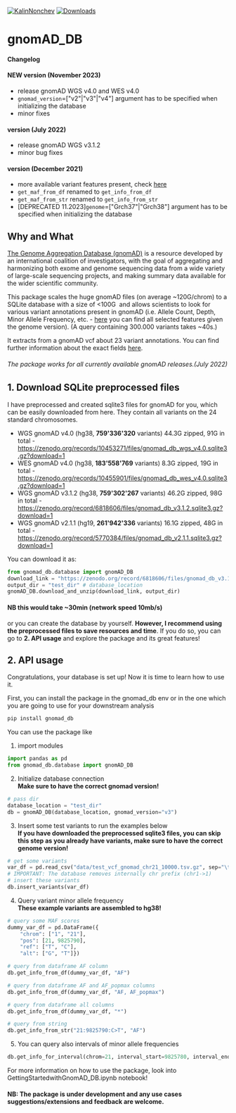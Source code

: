 [![KalinNonchev](https://circleci.com/gh/KalinNonchev/gnomAD_DB.svg?style=shield)](https://app.circleci.com/insights/github/KalinNonchev/gnomAD_DB?reporting-window=last-24-hours) [![Downloads](https://static.pepy.tech/badge/gnomad-db)](https://pepy.tech/project/gnomad-db)

# gnomAD_DB

#### Changelog

#### NEW version (November 2023)
 - release gnomAD WGS v4.0 and WES v4.0
 - `gnomad_version`=["v2"|"v3"|"v4"] argument has to be specified when initializing the database
 - minor fixes

#### version (July 2022)
- release gnomAD WGS v3.1.2
- minor bug fixes

#### version (December 2021)
- more available variant features present, check [here](https://github.com/KalinNonchev/gnomAD_DB/blob/master/gnomad_db/pkgdata/gnomad_columns.yaml)
- `get_maf_from_df` renamed to `get_info_from_df`
- `get_maf_from_str` renamed to `get_info_from_str`
- [DEPRECATED 11.2023]`genome`=["Grch37"|"Grch38"] argument has to be specified when initializing the database

## Why and What

[The Genome Aggregation Database (gnomAD)](https://gnomad.broadinstitute.org) is a resource developed by an international coalition of investigators, with the goal of aggregating and harmonizing both exome and genome sequencing data from a wide variety of large-scale sequencing projects, and making summary data available for the wider scientific community.

This package scales the huge gnomAD files (on average ~120G/chrom) to a SQLite database with a size of <100G  and allows scientists to look for various variant annotations present in gnomAD (i.e. Allele Count, Depth, Minor Allele Frequency, etc. - [here](https://github.com/KalinNonchev/gnomAD_DB/blob/master/gnomad_db/pkgdata/gnomad_columns.yaml) you can find all selected features given the genome version). (A query containing 300.000 variants takes ~40s.)

It extracts from a gnomAD vcf about 23 variant annotations. You can find further information about the exact fields [here](https://github.com/KalinNonchev/gnomAD_DB/blob/master/gnomad_db/pkgdata/gnomad_columns.yaml). 

###### The package works for all currently available gnomAD releases.(July 2022) 

## 1. Download SQLite preprocessed files

I have preprocessed and created sqlite3 files for gnomAD for you, which can be easily downloaded from here. They contain all variants on the 24 standard chromosomes.

- WGS gnomAD v4.0 (hg38, **759'336'320** variants) 44.3G zipped, 91G in total - https://zenodo.org/records/10453271/files/gnomad_db_wgs_v4.0.sqlite3.gz?download=1
- WES gnomAD v4.0 (hg38, **183'558'769** variants) 8.3G zipped, 19G in total - https://zenodo.org/records/10455901/files/gnomad_db_wes_v4.0.sqlite3.gz?download=1
- WGS gnomAD v3.1.2 (hg38, **759'302'267** variants) 46.2G zipped, 98G in total - https://zenodo.org/record/6818606/files/gnomad_db_v3.1.2.sqlite3.gz?download=1
- WGS gnomAD v2.1.1 (hg19, **261'942'336** variants) 16.1G zipped, 48G in total - https://zenodo.org/record/5770384/files/gnomad_db_v2.1.1.sqlite3.gz?download=1

You can download it as:

```python
from gnomad_db.database import gnomAD_DB
download_link = "https://zenodo.org/record/6818606/files/gnomad_db_v3.1.2.sqlite3.gz?download=1"
output_dir = "test_dir" # database_location
gnomAD_DB.download_and_unzip(download_link, output_dir)
```
#### NB this would take ~30min (network speed 10mb/s)


or you can create the database by yourself. **However, I recommend using the preprocessed files to save resources and time**. If you do so, you can go to **2. API usage** and explore the package and its great features!


## 2. API usage

Congratulations, your database is set up! Now it is time to learn how to use it.

First, you can install the package in the gnomad_db env or in the one which you are going to use for your downstream analysis
```bash
pip install gnomad_db
```

You can use the package like

1. import modules
```python
import pandas as pd
from gnomad_db.database import gnomAD_DB
```

2. Initialize database connection \
**Make sure to have the correct gnomad version!**
```python
# pass dir
database_location = "test_dir"
db = gnomAD_DB(database_location, gnomad_version="v3")
```

3. Insert some test variants to run the examples below \
**If you have downloaded the preprocessed sqlite3 files, you can skip this step as you already have variants, make sure to have the correct genome version!**
```python
# get some variants
var_df = pd.read_csv("data/test_vcf_gnomad_chr21_10000.tsv.gz", sep="\t", names=db.columns, index_col=False)
# IMPORTANT: The database removes internally chr prefix (chr1->1)
# insert these variants
db.insert_variants(var_df)
```

4. Query variant minor allele frequency \
**These example variants are assembled to hg38!**
```python
# query some MAF scores
dummy_var_df = pd.DataFrame({
    "chrom": ["1", "21"], 
    "pos": [21, 9825790], 
    "ref": ["T", "C"], 
    "alt": ["G", "T"]})

# query from dataframe AF column
db.get_info_from_df(dummy_var_df, "AF")

# query from dataframe AF and AF_popmax columns
db.get_info_from_df(dummy_var_df, "AF, AF_popmax")

# query from dataframe all columns
db.get_info_from_df(dummy_var_df, "*")

# query from string
db.get_info_from_str("21:9825790:C>T", "AF")
```

5. You can query also intervals of minor allele frequencies
```python
db.get_info_for_interval(chrom=21, interval_start=9825780, interval_end=9825799, query="AF")
```

For more information on how to use the package, look into GettingStartedwithGnomAD_DB.ipynb notebook!
#### NB: The package is under development and any use cases suggestions/extensions and feedback are welcome.
